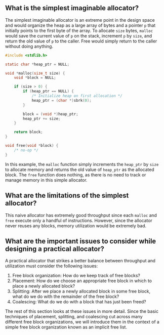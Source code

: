 ## What is the simplest imaginable allocator?

The simplest imaginable allocator is an extreme point in the design space and would organize the heap as a large array of bytes and a pointer `p` that initially points to the first byte of the array. To allocate `size` bytes, `malloc` would save the current value of `p` on the stack, increment `p` by `size`, and return the old value of `p` to the caller. Free would simply return to the caller without doing anything.

```c
#include <stdlib.h>

static char *heap_ptr = NULL;

void *malloc(size_t size) {
    void *block = NULL;

    if (size > 0) {
        if (heap_ptr == NULL) {
            /* Initialize heap on first allocation */
            heap_ptr = (char *)sbrk(0);
        }

        block = (void *)heap_ptr;
        heap_ptr += size;
    }

    return block;
}

void free(void *block) {
    /* no-op */
}
```
In this example, the `malloc` function simply increments the `heap_ptr` by `size` to allocate memory and returns the old value of `heap_ptr` as the allocated block. The `free` function does nothing, as there is no need to track or manage memory in this simple allocator.

## What are the limitations of the simplest allocator?

This naive allocator has extremely good throughput since each `malloc` and `free` execute only a handful of instructions. However, since the allocator never reuses any blocks, memory utilization would be extremely bad.

## What are the important issues to consider while designing a practical allocator?

A practical allocator that strikes a better balance between throughput and utilization must consider the following issues:

1.  Free block organization: How do we keep track of free blocks?
2.  Placement: How do we choose an appropriate free block in which to place a newly allocated block?
3.  Splitting: After we place a newly allocated block in some free block, what do we do with the remainder of the free block?
4.  Coalescing: What do we do with a block that has just been freed?

The rest of this section looks at these issues in more detail. Since the basic techniques of placement, splitting, and coalescing cut across many different free block organizations, we will introduce them in the context of a simple free block organization known as an implicit free list.